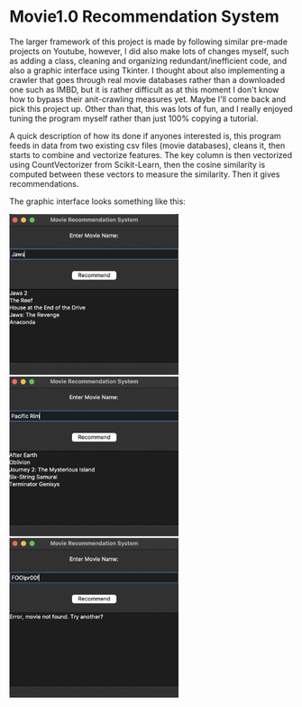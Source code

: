 # Movie1.0 Recommendation System

The larger framework of this project is made by following similar pre-made projects on Youtube, however, I did also make lots of changes myself, such as adding a class, cleaning and organizing redundant/inefficient code, and also a graphic interface using Tkinter. I thought about also implementing a crawler that goes through real movie databases rather than a downloaded one such as IMBD, but it is rather difficult as at this moment I don't know how to bypass their anit-crawling measures yet. Maybe I'll come back and pick this project up. Other than that, this was lots of fun, and I really enjoyed tuning the program myself rather than just 100% copying a tutorial.

A quick description of how its done if anyones interested is, this program feeds in data from two existing csv files (movie databases), cleans it, then starts to combine and vectorize features. The key column is then vectorized using CountVectorizer from Scikit-Learn, then the cosine similarity is computed between these vectors to measure the similarity. Then it gives recommendations.

The graphic interface looks something like this:

<div style="display: inline-block; margin-right: 20px;">
  <img src="../assets/display1.png" alt="Display 1" style="width: 300px;">
  <img src="../assets/display2.png" alt="Display 2" style="width: 300px;">
  <img src="../assets/display3.png" alt="Display 3" style="width: 300px;">
</div>

